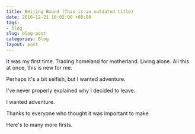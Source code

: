 ```yaml
---
title: Beijing Bound (This is an outdated title)
date: 2016-12-21 16:02:00 +08:00
tags:
- blog
slug: blog-post
categories: Blog
layout: post
---
```


It was my first time. Trading homeland for motherland. Living alone. All this at once, this is new for me.

Perhaps it's a bit selfish, but I wanted adventure.

I've never properly explained why I decided to leave. 









I wanted adventure.












Thanks to everyone who thought it was important to make 

Here's to many more firsts.

<div class="whitespace"></div>